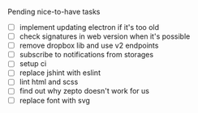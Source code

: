 Pending nice-to-have tasks
- [ ] implement updating electron if it's too old
- [ ] check signatures in web version when it's possible
- [ ] remove dropbox lib and use v2 endpoints
- [ ] subscribe to notifications from storages
- [ ] setup ci
- [ ] replace jshint with eslint
- [ ] lint html and scss
- [ ] find out why zepto doesn't work for us
- [ ] replace font with svg